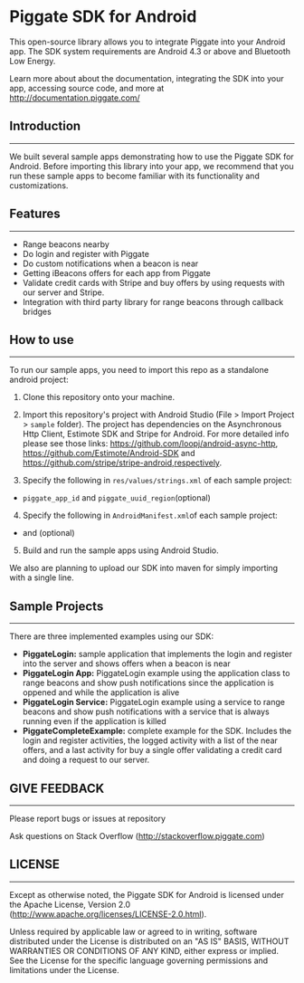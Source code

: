 Piggate SDK for Android
========================

This open-source library allows you to integrate Piggate into your Android app. The SDK system requirements are Android 4.3 or above and Bluetooth Low Energy.

Learn more about about the documentation, integrating the SDK into your app, accessing source code, and more at http://documentation.piggate.com/

## Introduction
------------

We built several sample apps demonstrating how to use the Piggate SDK for Android. Before importing this library into your app, we recommend that you run these sample apps to become familiar with its functionality and customizations.

## Features
--------
- Range beacons nearby
- Do login and register with Piggate
- Do custom notifications when a beacon is near
- Getting iBeacons offers for each app from Piggate
- Validate credit cards with Stripe and buy offers by using requests with our server and Stripe.
- Integration with third party library for range beacons through callback bridges

## How to use
-----------

To run our sample apps, you need to import this repo as a standalone android project:

1. Clone this repository onto your machine.

2. Import this repository's project with Android Studio (File > Import Project > `sample` folder). The project has dependencies on the Asynchronous Http Client, Estimote SDK and Stripe for Android. For more detailed info please see those links: https://github.com/loopj/android-async-http, https://github.com/Estimote/Android-SDK and https://github.com/stripe/stripe-android,respectively.

3. Specify the following in `res/values/strings.xml` of each sample project:
* <code>piggate_app_id</code> and <code>piggate_uuid_region</code>(optional)

4. Specify the following in `AndroidManifest.xml`of each sample project:
* <code><meta-data android:name="com.iternox.piggate.sdk.ApplicationId" android:value="@string/piggate_app_id"/></code> and <code><meta-data android:name="com.iternox.piggate.sdk.ApplicationUUID" android:value="@string/piggate_uuid_region"/></code>(optional)

5. Build and run the sample apps using Android Studio.

We also are planning to upload our SDK into maven for simply importing with a single line.

## Sample Projects
---------------

There are three implemented examples using our SDK:

- **PiggateLogin:** sample application that implements the login and register into the server and shows offers when a beacon is near
- **PiggateLogin App:** PiggateLogin example using the application class to range beacons and show push notifications since the application is oppened and while the application is alive
- **PiggateLogin Service:** PiggateLogin example using a service to range beacons and show push notifications with a service that is always running even if the application is killed
- **PiggateCompleteExample:** complete example for the SDK. Includes the login and register activities, the logged activity with a list of the near offers, and a last activity for buy a single offer validating a credit card and doing a request to our server.


## GIVE FEEDBACK
-------------
Please report bugs or issues at repository

Ask questions on Stack Overflow (http://stackoverflow.piggate.com)


## LICENSE
-------

Except as otherwise noted, the Piggate SDK for Android is licensed under the Apache License, Version 2.0 (http://www.apache.org/licenses/LICENSE-2.0.html).

Unless required by applicable law or agreed to in writing, software distributed under the License is distributed on an "AS IS" BASIS, WITHOUT WARRANTIES OR CONDITIONS OF ANY KIND, either express or implied.  See the License for the specific language governing permissions and limitations under the License.
